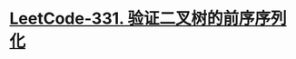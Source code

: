 # [LeetCode-331. 验证二叉树的前序序列化](https://leetcode.cn/problems/verify-preorder-serialization-of-a-binary-tree/)